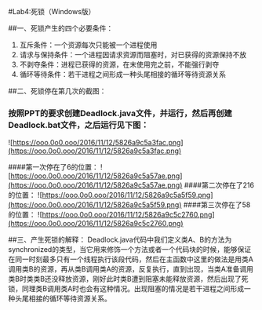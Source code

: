 #Lab4:死锁（Windows版）

##一、死锁产生的四个必要条件：

1. 互斥条件：一个资源每次只能被一个进程使用 
2. 请求与保持条件：一个进程因请求资源而阻塞时，对已获得的资源保持不放 
3.  不剥夺条件：进程已获得的资源，在末使用完之前，不能强行剥夺 
4. 循环等待条件：若干进程之间形成一种头尾相接的循环等待资源关系

##二、死锁停在第几次的截图：

### 按照PPT的要求创建Deadlock.java文件，并运行，然后再创建Deadlock.bat文件，之后运行见下图：

![https://ooo.0o0.ooo/2016/11/12/5826a9c5a3fac.png](https://ooo.0o0.ooo/2016/11/12/5826a9c5a3fac.png)

####第一次停在了6的位置：
![https://ooo.0o0.ooo/2016/11/12/5826a9c5a57ae.png](https://ooo.0o0.ooo/2016/11/12/5826a9c5a57ae.png)
####第二次停在了216的位置：
![https://ooo.0o0.ooo/2016/11/12/5826a9c5a5f59.png](https://ooo.0o0.ooo/2016/11/12/5826a9c5a5f59.png)
####第三次停在了58的位置：
![https://ooo.0o0.ooo/2016/11/12/5826a9c5c2760.png](https://ooo.0o0.ooo/2016/11/12/5826a9c5c2760.png)

##三、产生死锁的解释：
Deadlock.java代码中我们定义类A、B的方法为synchronized的类型，当它用来修饰一个方法或者一个代码块的时候，能够保证在同一时刻最多只有一个线程执行该段代码，然后在主函数中这里的做法是用类A调用类B的资源，再从类B调用类A的资源，反复执行，直到出现，当类A准备调用类B时类类B还没释放资源，刚好此时类B遭到阻塞未能释放资源，然后出现了死锁，同理类B调用类A时也会有这种情况。出现阻塞的情况是若干进程之间形成一种头尾相接的循环等待资源关系。